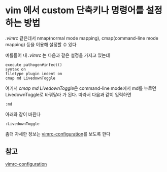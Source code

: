 vim 에서 custom 단축키나 명령어를 설정하는 방법
==================

*.vimrc* 같은데서 nmap(normal mode mapping), cmap(command-line mode mapping) 등을 이용해 설정할 수 있다

예를들어 내 *.vimrc* 는 다음과 같은 설정을 가지고 있는데

    execute pathogen#infect()
    syntax on
    filetype plugin indent on
    cmap md LivedownToggle

여기서 *cmap md LivedownToggle*은 command-line mode에서 md를 누르면 LivedownToggle로 바꿔달라 가 된다.
따라서 다음과 같이 입력하면
    
    :md
    
아래와 같이 바뀐다

    :LivedownToggle

좀더 자세한 정보는 [vimrc-configuration]를 보도록 한다
    
         


## 참고
[vimrc-configuration]


[vimrc-configuration]: http://jaeheeship.github.io/console/2013/11/15/vimrc-configuration.html "참고"